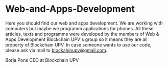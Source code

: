 # Web-and-Apps-Development
Here you should find our web and apps development. We are working with computers but maybe we programm applications for phones. All these articles, texts and programms were developed by the members of Web & Apps Development Blockchain UPV's group so it means they are all property of Blockchain UPV. In case someone wants to use our code, please ask via mail to blockahinupv@gmail.com.

Borja Pons 
CEO at Blockchain UPV

